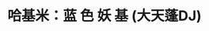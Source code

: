 ---
title: 哈基米：蓝 色 妖 基 (大天蓬DJ)
adaptedFrom: 大天蓬
sources:
  - sourceType: bilibili
    bvid: BV1s8MfzjESF
---